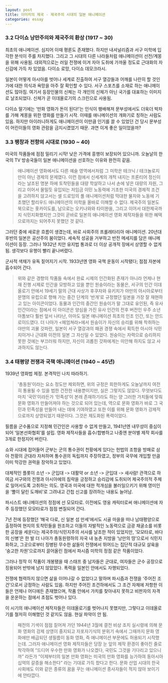 ```yaml
---
layout: post
title: 이미지의 제국 - 제국주의 시대의 일본 애니메이션
categories: essay
---
```


### 3.2 다이쇼 낭만주의와 제국주의 환상 (1917 ~ 30)

최초의 애니메이션. 심지어 이때 평론도 존재했다. 하지만 내셔널리즘과 서구 미학에 입각한 분석이 주를 차지했다. 그리고 그 시대의 다른 나라들처럼 애니메이션이 선전/계몽을 위해 사용됨.  대외적으로는 러일 전쟁에 이겨 자아 도취에 가까울 정도로 근대화의 자신감에 가득 차 있었음. 다이쇼 로망, 다이쇼 데모크라시.

일본이 어떻게 아시아를 벗어나 세계로 진출하여 서구 열강들과 어깨를 나란히 할 것인가에 대한 의식과 욕망을 아주 잘 확인할 수 있다. 서구 스포츠를 소재로 하는 애니메이션도 많아짐. 여기서 등장인물의 신체는 각 개인의 신체가 아닌 국가를 대표하는 이미지로 날조되었다. 신체가 곧 이데올로기의 스크린으로 사용됨. 

다이쇼 말기에는 ‘만화 영화가 돈이 된다!’는 인식이 팽배해져 문부성에서도 더욱더 박차를 가해 계몽을 위한 영화를 만들기 시작. 이때를 애니메이션의 개화기로 칭하는 사람도 있음. 하지만 아이러니하게도 애니메이션이 이만큼 인기를 끌 수 있었던 건 당시 문부성이 어린이들의 영화 관람을 금지시켰었기 때문. 과연 이게 좋은 일이었을까?

### 3.3 팽창과 전향의 시대로 (1930 ~ 40)

미국의 작품들에 점점 밀리기 시작! 낮은 가격에 흥행이 보장되어 있으니까. 오늘날의 한국의 TV 방송국들이 일본 애니메이션을 선호하는 이유와 완전히 같음.

> 애니메이션 영화에서도 다른 예술 영역에서처럼 그 미학은 테크닉 / 테크놀로지만이 아닌 경제의 문제였다. 이런 점에서 신세계의 개척 내지는 프론티어 정신이라는 날조된 명분 하에 토착민들을 대량 학살하고 나서 손에 넣은 대량의 자원, 그리고 이어서 물밀듯 유입되는 저임금 이민 노동력에 기초한 미국의 경제적 조건을 고려하지 않고서는 셀 드로잉의 풀 애니메이션처럼 막대한 물자와 노동에 기초했던 할리우드 애니메이션의 미학을 올바로 이해할 수 없다. 제국주의 일본도 북으로는 홋카이도를, 남으로는 오키나와와 타이완을, 그리고 이어서 대한제국까지 식민지화했지만 그것이 곧바로 일본의 애니메이션 영화 제작자들을 위한 혜택으로까지는 되어주지 못했던 것 같다. 

그러던 중에 새로운 흐름이 생겼는데, 바로 사회주의 프롤레타리아 애니메이션. 20년대 후반의 일본은 공산주의 붐이었다. 세속적 성공을 거부하고 반전 메세지를 담은 애니메이션이 등장. 그러나 1932년 치안 유지법 통과로 더 이상 공개적 장에서 상영할 수 없게 됨. 생각보다 유행이 빨리 끝나버렸다. 

군사적 색채가 유독 짙어지기 시작. 1933년엔 영화 국책 운동이 시작됐다;
점점 자본에 흡수되어 간다.

> 위와 같은 경향의 작품들 속에서 완료 시제의 인간화된 존재가 아니라 언제나 현재 진행 시제로 인간을 모방하고 있을 뿐인 원숭이라는 동물은, 서구의 인간 이데올로기 안에서 19세기 말의 근대 사상가 후쿠자와 유키치가 야만의 아시아로부터 문명의 유럽으로 향해 가는 중간 단계의 ‘반개’로 규정했던 일본을 가장 잘 재현하고 있는 아이콘이었다. 동물과 인간의 중간인 원숭이가 말 그대로 유인된, 즉 유사 인간이라는 점에서 이 아이콘은 양심을 가진 유사 인간의 전후 버전인 우주 소년 아톰보다 훨씬 앞서 나타난, 아마도 일본 애니메이션 최초의 인조 인간, 또는 안드로이드였다. 더 나아가 <헤엄쳐라>에서 원숭이가 자신의 승리를 위해 착취하는 야만의 괴물 갓파란, 일본이 서구 열강과의 패권 경쟁 속에서 획득한 아시아 식민지이거나 근대화 이전의 일본 그 자신일 수 있었다. 원숭이는 자력으로 승리하지 못한 것에는 부끄러워 하지만, 자신이 괴롭힌 갓파에게는 미안해 하지도 않고 사과하지도 않는다. 

### 3.4 태평양 전쟁과 국책 애니메이션 (1940 ~ 45년)

1939년 영화법 제정. 본격적인 나치 따라하기.

> ‘총동원’이라는 요소 정도만 제외하면, 위의 규정은 희한하게도 오늘날까지 여전히 통용될 수 있을 법한 건전한 내용뿐이지만, 실은 그렇지도 않았다. 무엇보다도 마치 ‘국민’이라든가 ‘민족성’이 본래 존재하기라도 하는 양 그러한 가치들에 맞춰 문화 영화가 만들어져야 하는 것으로 되어 있는데, 역으로 문화 영화가 바로 그 국민과 민족성을 만들어 내는 데에 기여하였고 또한 이를 위해 문화 영화가 강제적으로까지 상영되었기 때문이다. 그것은 제도화된 폭력이었다.

필름을 군수품으로 지정해 민간인은 사용할 수 없게 만들고, 1941년엔 내무성이 중심이 되어 ‘일본선화협회’를 설립. 영화 제작사들을 흡수/합병하고 나중엔 분야별 제작 회사를 3개로 한정지어 버린다. 

쇼와 시대에 접어들어 군부는 군의 통수권이 천황에게 있다는 헌법의 조항을 방패로 삼아 천황의 군대라 자처하며 통수권의 독립까지 주장하였고, 정부의 국무에 개입할 만큼 이미 막강한 권력을 장악하고 있었다. 

대체적인 플롯이
소년 -> 군입대 -> 대활약 or 소년 -> 군입대 -> 새사람!
관객으로 하여금 서구와의 전쟁과 아시아에의 침략을 긍정하고 승리감에 도취되어 제국주의적 주체로 일어서도록 고취하는 의도. 영국과 미국에 대한 적개심을 불러일으키기 위해 영미인을 ‘뿔이 달린 도깨비’로 그려내고 간첩 신고를 장려하는 내용도 늘어남. 

파시스트 애니메이션의 정점에 선 모모타로. 이전에도 영웅 캐릭터로써 애니메이션에 자주 등장했던 모모타로가 점점 변질되어 간다. 

7년 전에 등장했던 ‘해국 다로, 신 일본 섬 만세’에서도 시골 마을을 떠나 남태평양으로 출정하여 현지의 토착민들을 원조하고 이들의 자발적인 노동력으로 금광 채굴소를 비롯한 공장을 세운다는 제국주의/식민지주의 서사를 날조한 적이 있었지만, ’모모타로, 바다의 신병’은 한 발 더 나아가 총동원령하의 자국 내 농촌 지방을 ‘낭만의 땅’으로서 식민지화하고, 그곳으로부터 징병된 무수한 삶들이 전쟁에서 뛰어드는 집단적 대규모 살육을 ‘숭고한 차원’으로까지 끌어올린 점에서 파시즘 미학의 정점 같은 작품이었다.

그러나 정작 이 작품이 개봉됐을 때 스태프 중 남자들은 군대로, 여자들은 군수 공장으로 징용되어 반밖에 남지 않았었다. 폭력을 일본인 안에서도 자행되었다.

전쟁에 협력하지 않으면 삶을 이어나갈 수 없었다고 말하며 파시즘과 전쟁을 ‘주어진 조건’으로서 긍정하는 사람도 있음. 하지만 주어진 조건하에서도 그 조건 자체에 저항한 이들은 언제나 어디에든 존재했으며, 작품 안에서 가치를 찾아내지 못하고 비판자의 자격을 운운하는 점에서 초점도 벗어나 있다. 

이 시기의 애니메이션 제작자들은 이데올로기를 벗어나지 못했지만, 그렇다고 이데올로기를 철저히 이해했던 것 같지도 않음. 현실 파악이 안 됨. 

> 패전의 기색이 점점 짙어져 가던 1944년 3월에 결전 비상 조치 실시령에 의해 문화 영화의 강제 상영이 중지되고 자포자기식의 분위기 속에서 그때까지 문화 영화에만 배급되던 생필름이 동화 영화, 즉 애니메이션 부문에도 허용되기 시작했는데. 그러자 애니메이션 영화 제작자들은 당장 눈 앞의 제작 환경이 좋아진 줄로 착각하여 “드디어 우수한 만화 영화가 나오겠다, 국민도 그것을 기다리고 있으니까” 라든가 “이제부터의 일본 만화 영화는 미국의 만화 영화를 능가하여 동아시아 십억의 갈증을 해소한다” 라는 기대로 가득 찼다고 한다. 문화 산업 시대의 한국 사회에도 이와 같은 종류의 꿈을 꾸는 애니메이션 종사자들이 적지 않아 보이기에 안타깝다.
